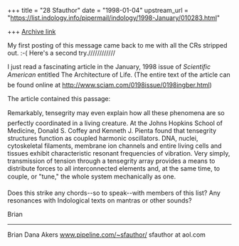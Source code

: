 +++
title = "28 Sfauthor"
date = "1998-01-04"
upstream_url = "https://list.indology.info/pipermail/indology/1998-January/010283.html"

+++
[Archive link](https://list.indology.info/pipermail/indology/1998-January/010283.html)

My first posting of this message came back to me with all the CRs stripped
out. :-( Here's a second try.////////////


I just read a fascinating article in the January, 1998 issue of _Scientific
American_ entitled The Architecture of Life. (The entire text of the article
can be found online at http://www.sciam.com/0198issue/0198ingber.html)

The article contained this passage:

Remarkably, tensegrity may even explain how all these phenomena are so
perfectly coordinated in a living creature. At the Johns Hopkins School of
Medicine, Donald S. Coffey and Kenneth J. Pienta found that tensegrity
structures function as coupled harmonic oscillators. DNA, nuclei, cytoskeletal
filaments, membrane ion channels and entire living cells and tissues exhibit
characteristic resonant frequencies of vibration. Very simply, transmission of
tension through a tensegrity array provides a means to distribute forces to
all interconnected elements and, at the same time, to couple, or "tune," the
whole system mechanically as one.

Does this strike any chords--so to speak--with members of this list? Any
resonances with Indological texts on mantras or other sounds?

Brian


--------------------
Brian Dana Akers
www.pipeline.com/~sfauthor/
sfauthor at aol.com




